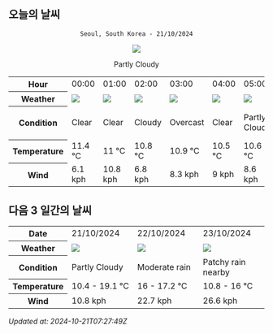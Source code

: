 ## 오늘의 날씨
<div align="center">

`Seoul, South Korea - 21/10/2024`

<img src="https://cdn.weatherapi.com/weather/64x64/day/116.png"/>

Partly Cloudy 

</div>


<table>
    <tr>
        <th>Hour</th>
        <td>00:00</td><td>01:00</td><td>02:00</td><td>03:00</td><td>04:00</td><td>05:00</td><td>06:00</td><td>07:00</td><td>08:00</td><td>09:00</td><td>10:00</td><td>11:00</td><td>12:00</td><td>13:00</td><td>14:00</td><td>15:00</td><td>16:00</td><td>17:00</td><td>18:00</td><td>19:00</td><td>20:00</td><td>21:00</td><td>22:00</td><td>23:00</td>
    </tr>
    <tr>
        <th>Weather</th>
        <td><img src="https://cdn.weatherapi.com/weather/64x64/night/113.png"></img></td><td><img src="https://cdn.weatherapi.com/weather/64x64/night/113.png"></img></td><td><img src="https://cdn.weatherapi.com/weather/64x64/night/119.png"></img></td><td><img src="https://cdn.weatherapi.com/weather/64x64/night/122.png"></img></td><td><img src="https://cdn.weatherapi.com/weather/64x64/night/113.png"></img></td><td><img src="https://cdn.weatherapi.com/weather/64x64/night/116.png"></img></td><td><img src="https://cdn.weatherapi.com/weather/64x64/night/116.png"></img></td><td><img src="https://cdn.weatherapi.com/weather/64x64/day/116.png"></img></td><td><img src="https://cdn.weatherapi.com/weather/64x64/day/116.png"></img></td><td><img src="https://cdn.weatherapi.com/weather/64x64/day/116.png"></img></td><td><img src="https://cdn.weatherapi.com/weather/64x64/day/116.png"></img></td><td><img src="https://cdn.weatherapi.com/weather/64x64/day/116.png"></img></td><td><img src="https://cdn.weatherapi.com/weather/64x64/day/116.png"></img></td><td><img src="https://cdn.weatherapi.com/weather/64x64/day/116.png"></img></td><td><img src="https://cdn.weatherapi.com/weather/64x64/day/116.png"></img></td><td><img src="https://cdn.weatherapi.com/weather/64x64/day/116.png"></img></td><td><img src="https://cdn.weatherapi.com/weather/64x64/day/296.png"></img></td><td><img src="https://cdn.weatherapi.com/weather/64x64/day/122.png"></img></td><td><img src="https://cdn.weatherapi.com/weather/64x64/night/176.png"></img></td><td><img src="https://cdn.weatherapi.com/weather/64x64/night/122.png"></img></td><td><img src="https://cdn.weatherapi.com/weather/64x64/night/122.png"></img></td><td><img src="https://cdn.weatherapi.com/weather/64x64/night/122.png"></img></td><td><img src="https://cdn.weatherapi.com/weather/64x64/night/122.png"></img></td><td><img src="https://cdn.weatherapi.com/weather/64x64/night/122.png"></img></td>
    </tr>
    <tr>
        <th>Condition</th>
        <td width="200px">Clear </td><td width="200px">Clear </td><td width="200px">Cloudy </td><td width="200px">Overcast </td><td width="200px">Clear </td><td width="200px">Partly Cloudy </td><td width="200px">Partly Cloudy </td><td width="200px">Partly Cloudy </td><td width="200px">Partly Cloudy </td><td width="200px">Partly Cloudy </td><td width="200px">Partly Cloudy </td><td width="200px">Partly Cloudy </td><td width="200px">Partly Cloudy </td><td width="200px">Partly Cloudy </td><td width="200px">Partly Cloudy </td><td width="200px">Partly Cloudy </td><td width="200px">Light rain</td><td width="200px">Overcast </td><td width="200px">Patchy rain nearby</td><td width="200px">Overcast </td><td width="200px">Overcast </td><td width="200px">Overcast </td><td width="200px">Overcast </td><td width="200px">Overcast </td>
    </tr>
    <tr>
        <th>Temperature</th>
        <td>11.4 °C</td><td>11 °C</td><td>10.8 °C</td><td>10.9 °C</td><td>10.5 °C</td><td>10.6 °C</td><td>10.7 °C</td><td>10.4 °C</td><td>11.2 °C</td><td>12.7 °C</td><td>14.5 °C</td><td>16 °C</td><td>17 °C</td><td>18.2 °C</td><td>18.7 °C</td><td>19.1 °C</td><td>19.2 °C</td><td>18.4 °C</td><td>18 °C</td><td>17.7 °C</td><td>17.5 °C</td><td>17.3 °C</td><td>17.3 °C</td><td>17.2 °C</td>
    </tr>
    <tr>
        <th>Wind</th>
        <td>6.1 kph</td><td>10.8 kph</td><td>6.8 kph</td><td>8.3 kph</td><td>9 kph</td><td>8.6 kph</td><td>9 kph</td><td>9.4 kph</td><td>9 kph</td><td>6.5 kph</td><td>6.8 kph</td><td>6.5 kph</td><td>5.4 kph</td><td>6.1 kph</td><td>4.7 kph</td><td>5 kph</td><td>7.2 kph</td><td>5 kph</td><td>3.2 kph</td><td>4.3 kph</td><td>3.6 kph</td><td>3.6 kph</td><td>4.7 kph</td><td>4.3 kph</td>
    </tr>
</table>


## 다음 3 일간의 날씨


<table>
    <tr>
        <th>Date</th>
        <td>21/10/2024</td><td>22/10/2024</td><td>23/10/2024</td>
    </tr>
    <tr>
        <th>Weather</th>
        <td><img src="https://cdn.weatherapi.com/weather/64x64/day/116.png"/></td><td><img src="https://cdn.weatherapi.com/weather/64x64/day/302.png"/></td><td><img src="https://cdn.weatherapi.com/weather/64x64/day/176.png"/></td>
    </tr>
    <tr>
        <th>Condition</th>
        <td width="200px">Partly Cloudy </td><td width="200px">Moderate rain</td><td width="200px">Patchy rain nearby</td>
    </tr>
    <tr>
        <th>Temperature</th>
        <td>10.4 -  19.1 °C</td><td>16 -  17.2 °C</td><td>10.8 -  16 °C</td>
    </tr>
    <tr>
        <th>Wind</th>
        <td>10.8 kph</td><td>22.7 kph</td><td>26.6 kph</td>
    </tr>
</table>


*Updated at: 2024-10-21T07:27:49Z*
